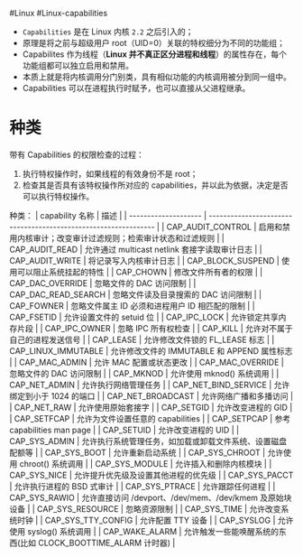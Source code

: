 #Linux #Linux-capabilities
- `Capabilities` 是在 Linux 内核 `2.2` 之后引入的；
- 原理是将之前与超级用户 root（UID=0）关联的特权细分为不同的功能组；
- Capabilites 作为线程（**Linux 并不真正区分进程和线程**）的属性存在，每个功能组都可以独立启用和禁用。
- 本质上就是将内核调用分门别类，具有相似功能的内核调用被分到同一组中。
- Capabilities 可以在进程执行时赋予，也可以直接从父进程继承。

# 种类
带有 Capabilities 的权限检查的过程：
1. 执行特权操作时，如果线程的有效身份不是 root；
2. 检查其是否具有该特权操作所对应的 capabilities，并以此为依据，决定是否可以执行特权操作。

种类：
| capability  名称     | 描述                                                            |
| -------------------- | --------------------------------------------------------------- |
| CAP_AUDIT_CONTROL    | 启用和禁用内核审计；改变审计过滤规则；检索审计状态和过滤规则    |
| CAP_AUDIT_READ       | 允许通过 multicast netlink 套接字读取审计日志                   |
| CAP_AUDIT_WRITE      | 将记录写入内核审计日志                                          |
| CAP_BLOCK_SUSPEND    | 使用可以阻止系统挂起的特性                                      |
| CAP_CHOWN            | 修改文件所有者的权限                                            |
| CAP_DAC_OVERRIDE     | 忽略文件的 DAC 访问限制                                         |
| CAP_DAC_READ_SEARCH  | 忽略文件读及目录搜索的 DAC 访问限制                             |
| CAP_FOWNER           | 忽略文件属主 ID 必须和进程用户 ID 相匹配的限制                  |
| CAP_FSETID           | 允许设置文件的 setuid 位                                        |
| CAP_IPC_LOCK         | 允许锁定共享内存片段                                            |
| CAP_IPC_OWNER        | 忽略 IPC 所有权检查                                             |
| CAP_KILL             | 允许对不属于自己的进程发送信号                                  |
| CAP_LEASE            | 允许修改文件锁的 FL_LEASE 标志                                  |
| CAP_LINUX_IMMUTABLE  | 允许修改文件的 IMMUTABLE 和 APPEND 属性标志                     |
| CAP_MAC_ADMIN        | 允许 MAC 配置或状态更改                                         |
| CAP_MAC_OVERRIDE     | 忽略文件的 DAC 访问限制                                         |
| CAP_MKNOD            | 允许使用 mknod() 系统调用                                       |
| CAP_NET_ADMIN        | 允许执行网络管理任务                                            |
| CAP_NET_BIND_SERVICE | 允许绑定到小于 1024 的端口                                      |
| CAP_NET_BROADCAST    | 允许网络广播和多播访问                                          |
| CAP_NET_RAW          | 允许使用原始套接字                                              |
| CAP_SETGID           | 允许改变进程的 GID                                              |
| CAP_SETFCAP          | 允许为文件设置任意的 capabilities                               |
| CAP_SETPCAP          | 参考 capabilities man page                                      |
| CAP_SETUID           | 允许改变进程的 UID                                              |
| CAP_SYS_ADMIN        | 允许执行系统管理任务，如加载或卸载文件系统、设置磁盘配额等      |
| CAP_SYS_BOOT         | 允许重新启动系统                                                |
| CAP_SYS_CHROOT       | 允许使用 chroot() 系统调用                                      |
| CAP_SYS_MODULE       | 允许插入和删除内核模块                                          |
| CAP_SYS_NICE         | 允许提升优先级及设置其他进程的优先级                            |
| CAP_SYS_PACCT        | 允许执行进程的 BSD 式审计                                       |
| CAP_SYS_PTRACE       | 允许跟踪任何进程                                                |
| CAP_SYS_RAWIO        | 允许直接访问 /devport、/dev/mem、/dev/kmem 及原始块设备         |
| CAP_SYS_RESOURCE     | 忽略资源限制                                                    |
| CAP_SYS_TIME         | 允许改变系统时钟                                                |
| CAP_SYS_TTY_CONFIG   | 允许配置 TTY 设备                                               |
| CAP_SYSLOG           | 允许使用 syslog() 系统调用                                      |
| CAP_WAKE_ALARM       | 允许触发一些能唤醒系统的东西(比如 CLOCK_BOOTTIME_ALARM  计时器) |

